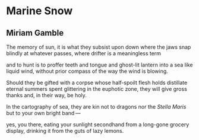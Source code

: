 # Marine Snow
## Miriam Gamble
The memory of sun, it is what they subsist upon
down where the jaws snap blindly
at whatever passes, where drifter is a meaningless term

and to hunt is to proffer teeth and tongue
and ghost-lit lantern
into a sea like liquid wind,
without prior compass
of the way the wind is blowing.

Should they be gifted with a corpse
whose half-spoilt flesh holds distillate
eternal summers
spent glittering in the euphotic zone,
they will give gross thanks and, in their way, be holy.

In the cartography of sea,
they are kin not to dragons nor the _Stella Maris_
but to your own bright band —

yes, you there, eating your sunlight secondhand
from a long-gone grocery display,
drinking it from the guts of lazy lemons.
